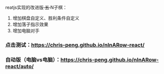 reatjs实现的改进版<s> 五 </s> N子棋：
1. 增加棋盘自定义、胜利条件自定义
2. 增加落子指示效果
3. 增加电脑对手

### 点击测试：https://chris-peng.github.io/nInARow-react/
### 自动版（电脑vs电脑）：https://chris-peng.github.io/nInARow-react/auto/
